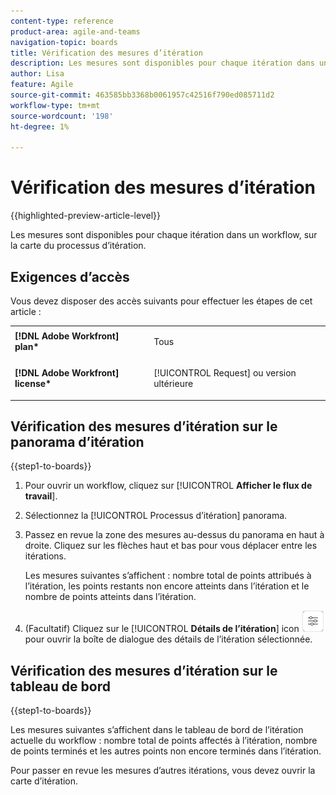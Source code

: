 ```yaml
---
content-type: reference
product-area: agile-and-teams
navigation-topic: boards
title: Vérification des mesures d’itération
description: Les mesures sont disponibles pour chaque itération dans un workflow, sur la carte du processus d’itération.
author: Lisa
feature: Agile
source-git-commit: 463585bb3368b0061957c42516f790ed085711d2
workflow-type: tm+mt
source-wordcount: '198'
ht-degree: 1%

---
```


# Vérification des mesures d’itération

{{highlighted-preview-article-level}}

Les mesures sont disponibles pour chaque itération dans un workflow, sur la carte du processus d’itération.

## Exigences d’accès

Vous devez disposer des accès suivants pour effectuer les étapes de cet article :

<table style="table-layout:auto"> 
 <col> 
 </col> 
 <col> 
 </col> 
 <tbody> 
  <tr> 
   <td role="rowheader"><strong>[!DNL Adobe Workfront] plan*</strong></td> 
   <td> <p>Tous</p> </td> 
  </tr> 
  <tr> 
   <td role="rowheader"><strong>[!DNL Adobe Workfront] license*</strong></td> 
   <td> <p>[!UICONTROL Request] ou version ultérieure</p> </td> 
  </tr> 
 </tbody> 
</table>

## Vérification des mesures d’itération sur le panorama d’itération

{{step1-to-boards}}

1. Pour ouvrir un workflow, cliquez sur [!UICONTROL **Afficher le flux de travail**].
1. Sélectionnez la [!UICONTROL Processus d’itération] panorama.
1. Passez en revue la zone des mesures au-dessus du panorama en haut à droite. Cliquez sur les flèches haut et bas pour vous déplacer entre les itérations.

   Les mesures suivantes s’affichent : nombre total de points attribués à l’itération, les points restants non encore atteints dans l’itération et le nombre de points atteints dans l’itération.

1. (Facultatif) Cliquez sur le [!UICONTROL **Détails de l’itération**] icon ![Détails de l’itération](assets/iteration-details-button.png) pour ouvrir la boîte de dialogue des détails de l’itération sélectionnée.

## Vérification des mesures d’itération sur le tableau de bord

{{step1-to-boards}}

Les mesures suivantes s’affichent dans le tableau de bord de l’itération actuelle du workflow : nombre total de points affectés à l’itération, nombre de points terminés et les autres points non encore terminés dans l’itération.

Pour passer en revue les mesures d’autres itérations, vous devez ouvrir la carte d’itération.
